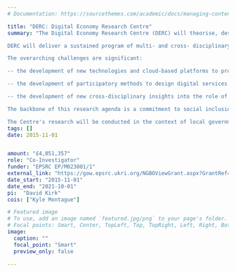 ```yaml
---
# Documentation: https://sourcethemes.com/academic/docs/managing-content/

title: "DERC: Digital Economy Research Centre"
summary: "The Digital Economy Research Centre (DERC) will theorise, design, develop, and evaluate new digitally mediated models of citizen participation that engage communities, the third sector, local government and (crucially) the commercial digital economy in developing the future of local service provision and local democracy.

DERC will deliver a sustained program of multi- and cross- disciplinary research using research methods that are participatory, action-based, and embedded in the real world. The research approach will operate across multiple scales (e.g. individual, family, community, institution) and involve long-term embedded research activity at scale.

The overarching challenges are significant:

-- the development of new technologies and cloud-based platforms to provide access to open and citizen-generated data, big data analytics and software services at scale to support trusted communication, transactions, and co-production between coalitions of citizens, local government, the third and commercial sectors;

-- the development of participatory methods to design digital services to support citizen prosumption at the scales of communities and beyond;

-- the development of new cross-disciplinary insights into the role of digital technologies to support these service delivery contexts as well as understandings of the interdependency between contexts and their corresponding services.

The backbone of this research agenda is a commitment to social inclusion and the utilisation of participatory processes for user engagement, consultation and representation in the design and adoption of new forms of digital services. The main research themes of DERC address the development of models of digitally enabled citizen participation in local democracy (planning), public health, social care and education, and the nature of new civic media to support these.

The Centre's research will be conducted in the context of local government service provision in the Northeast of England, in close partnership with Newcastle City Council, Gateshead Council and Northumberland, and supported by a consortium of key commercial, third sector and professional body partners. DERC's extensive program of research, knowledge exchange and public engagement activities will involve over 20 postdoctoral researchers and 25 investigators from Computer Science (HCI, Social Computing, Cloud Computing, Security), Business & Economics, Behavioural Science, Planning, Education, Statistics, Social Gerontology, Public Health and Health Services Research."
tags: []
date: 2015-11-01


amount: "£4,051,357"
role: "Co-Investigator"
funder: "EPSRC EP/M023001/1"
external_link: "https://gow.epsrc.ukri.org/NGBOViewGrant.aspx?GrantRef=EP/M023001/1"
date_start: "2015-11-01"
date_end: "2021-10-01"
pi:  "David Kirk"
cois: ["Kyle Montague"]

# Featured image
# To use, add an image named `featured.jpg/png` to your page's folder.
# Focal points: Smart, Center, TopLeft, Top, TopRight, Left, Right, BottomLeft, Bottom, BottomRight.
image:
  caption: ""
  focal_point: "Smart"
  preview_only: false

---
```

